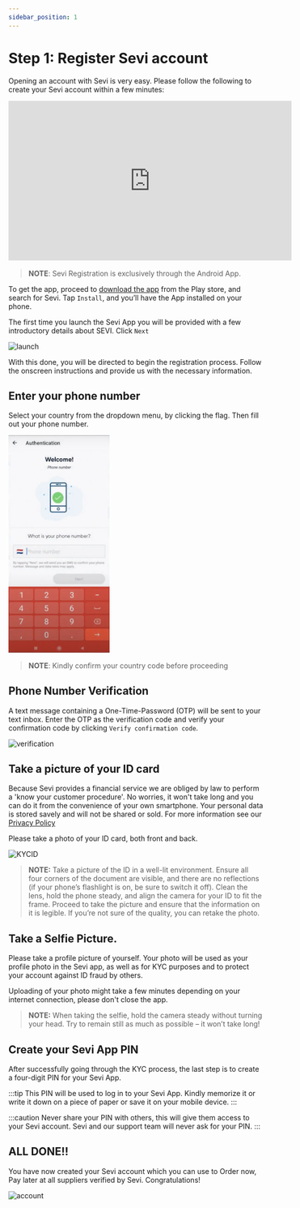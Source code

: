 ```yaml
---
sidebar_position: 1
---
```



# Step 1: Register Sevi account
Opening an account with Sevi is very easy. Please follow the following to create your Sevi account within a few minutes:

<iframe width="560" height="315" src="https://www.youtube.com/embed/QC7xzUM708I" title="YouTube video player" frameborder="0" allow="accelerometer; autoplay; clipboard-write; encrypted-media; gyroscope; picture-in-picture; web-share" allowfullscreen></iframe>

> **NOTE**: Sevi Registration is exclusively through the Android App.

To get the app, proceed to [download the app](https://sevi.io/app) from  the Play store, and search for Sevi. Tap `Install`, and you’ll have the App installed on your phone.

The first time you launch the Sevi App you will be provided with a few introductory details about SEVI. Click `Next` 

<img src="/register/firstlaunch.png" alt="launch" width="200"/>

With this done, you will be directed to begin the registration process. Follow the onscreen instructions and provide us with the necessary information.

## Enter your phone number
Select your country from the dropdown menu, by clicking the flag. Then fill out your phone number.

<img src="docs/buyer/Phone number verification STEP 1 .png" alt="verification" width="200"/>

> **NOTE**: Kindly confirm your country code before proceeding

## Phone Number Verification
 A text message containing a One-Time-Password (OTP) will be sent to your text inbox. Enter the OTP as the verification code and verify your confirmation code by clicking `Verify confirmation code`.

 <img src="/register/verification.png" alt="verification" width="200"/>

## Take a picture of your ID card
Because Sevi provides a financial service we are obliged by law to perform a 'know your customer procedure'. No worries, it won't take long and you can do it from the convenience of your own smartphone. Your personal data is stored savely and will not be shared or sold. For more information see our [Privacy Policy](/privacy)

Please take a photo of your ID card, both front and back.

 <img src="/register/KYCID.png" alt="KYCID" width="200"/>

> **NOTE:** Take a picture of the ID in a well-lit environment.  Ensure all four corners of the document are visible, and there are no reflections (if your phone’s flashlight is on, be sure to switch it off). Clean the lens, hold the phone steady, and align the camera for your ID to fit the frame. Proceed to take the picture and ensure that the information on it is legible. If you’re not sure of the quality, you can retake the photo.

## Take a Selfie Picture.
Please take a profile picture of yourself. Your photo will be used as your profile photo in the Sevi app, as well as for KYC purposes and to protect your account against ID fraud by others. 

Uploading of your photo might take a few minutes depending on your internet connection, please don't close the app.

> **NOTE:** When taking the selfie, hold the camera steady without turning your head. Try to remain still as much as possible – it won’t take long!

## Create your Sevi App PIN
After successfully going through the KYC process, the last step is to create a four-digit PIN for your Sevi App. 

:::tip
This PIN will be used to log in to your Sevi App. Kindly memorize it or write it down on a piece of paper or save it on your mobile device.
:::

:::caution
Never share your PIN with others, this will give them access to your Sevi account. Sevi and our support team will never ask for your PIN. 
:::

## ALL DONE!!
You have now created your Sevi account which you can use to Order now, Pay later at all suppliers verified by Sevi. Congratulations!

 <img src="/register/Personalwallet2.png" alt="account" width="200"/>


